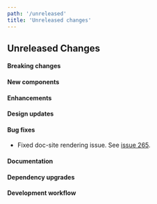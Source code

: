 ```yaml
---
path: '/unreleased'
title: 'Unreleased changes'
---
```


## Unreleased Changes

#### Breaking changes

#### New components

#### Enhancements

#### Design updates

#### Bug fixes

- Fixed doc-site rendering issue. See [issue 265](https://github.com/ezcater/recipe/issues/265).

#### Documentation

#### Dependency upgrades

#### Development workflow
